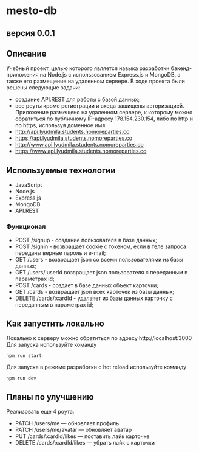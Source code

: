 # mesto-db
## версия 0.0.1

## Описание
Учебный проект, целью которого является навыка разработки бэкенд-приложения на Node.js с использованием Express.js и MongoDB, а также его размещение на удаленном сервере. В ходе проекта были решены следующие задачи:    
- создание API.REST для работы с базой данных;
- все роуты кроме регистрации и входа защищены авторизацией.
Приложение размещено на удаленном сервере, к которому можно обратиться по публичному IP-адресу 178.154.230.154, либо по http и по https, используя доменное имя:
- http://api.lyudmila.students.nomoreparties.co
- https://api.lyudmila.students.nomoreparties.co
- http://www.api.lyudmila.students.nomoreparties.co
- https://www.api.lyudmila.students.nomoreparties.co

## Используемые технологии
- JavaScript
- Node.js
- Express.js
- MongoDB
- API.REST

### Функционал
- POST /signup - создание пользователя в базе данных;
- POST /signin - возвращает cookie с токеном, если в теле запроса переданы верные пароль и e-mail;
- GET /users - возвращает json со всеми пользователями из базы данных;
- GET /users/:userId возвращает json пользователя с переданным в параметрах id;
- POST /cards - создает в базе данных объект карточки;
- GET /cards - возвращает json всех карточек из базы данных;
- DELETE /cards/:cardId - удалаяет из базы данных карточку с переданным в параметрах id;

## Как запустить локально
Локально к серверу можно обратиться по адресу http://localhost:3000
Для запуска используйте команду 
```
npm run start
```
Для запуска в режиме разработки с hot reload используйте команду 
```
npm run dev
```

## Планы по улучшению
Реализовать еще 4 роута:
- PATCH /users/me — обновляет профиль
- PATCH /users/me/avatar — обновляет аватар
- PUT /cards/:cardId/likes — поставить лайк карточке
- DELETE /cards/:cardId/likes — убрать лайк с карточки
